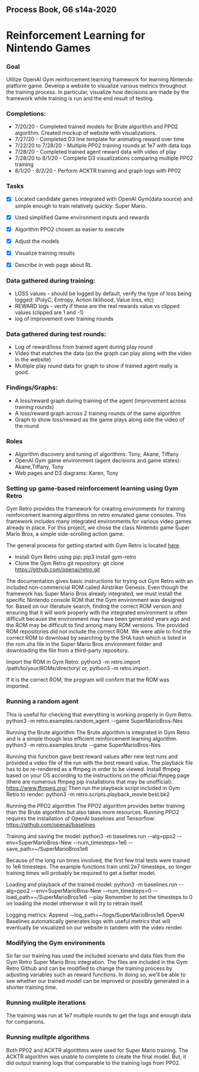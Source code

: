 ## Process Book, G6 s14a-2020
# Reinforcement Learning for Nintendo Games

### Goal
Utilize OpenAI Gym reinforcement learning framework for learning Nintendo platform game. Develop a website to visualize various metrics throughout the training process. In particular, visualize how decisions are made by the framework while training is run and the end result of testing.

### Completions:
* 7/20/20 - Completed trained models for Brute algorithm and PPO2 algorithm. Created mockup of website with visualizations.
* 7/27/20 - Completed D3 line template for animating reward over time 
* 7/22/20 to 7/28/20 - Multiple PP02 training rounds at 1e7 with data logs 
* 7/28/20 - Completed trained agent reward data with video of play 
* 7/28/20 to 8/1/20 - Complete D3 visualizations comparing multiple PP02 training
* 8/1/20 - 8/2/20 - Perform ACKTR training and graph logs with PP02

### Tasks
* [X] Located candidate games integrated with OpenAI Gym(data source) and simple enough to train relatively quickly: Super Mario.
* [X] Used simplified Game environment inputs and rewards
* [X] Algorithm PPO2 chosen as easier to execute
* [X] Adjust the models
* [X] Visualize training results
* [X] Describe in web page about RL


### Data gathered during training:

- LOSS values - should be logged by default, verify the type of loss being logged: (PolyC, Entropy, Action liklihood, Value loss, etc)
- REWARD logs - verify if these are the real rewards value vs clipped values (clipped are 1 and -1)
- log of improvement over training rounds

### Data gathered during test rounds:

- Log of reward/loss from trained agent during play round
- Video that matches the data (so the graph can play along with the video in the website)
- Multiple play round data for graph to show if trained agent really is good.

### Findings/Graphs:

- A loss/reward graph during training of the agent (improvement across training rounds)
-  A loss/reward graph across 2 training rounds of the same algorithm
- Graph to show loss/reward as the game plays along side the video of the round 

### Roles

* Algorithm discovery and tuning of algorithms: Tony, Akane, Tiffany
* OpenAI Gym game environment (agent decisions and game states): Akane,Tiffany, Tony
* Web pages and D3 diagrams: Karen, Tony

### Setting up game-based reinforcement learning using Gym Retro

Gym Retro provides the framework for creating environments for training reinforcement learning algorithms on retro emulated game consoles. This framework includes many integrated environments for various video games already in place. For this project, we chose the class Nintendo game Super Mario Bros, a simple side-scrolling action game.

The general process for getting started with Gym Retro is located [here](https://retro.readthedocs.io/en/latest/getting_started.html).

- Install Gym Retro using pip:
pip3 install gym-retro
- Clone the Gym Retro git repository:
git clone https://github.com/openai/retro.git

The documentation gives basic instructions for trying out Gym Retro with an included non-commericial ROM called Airstriker Genesis. Even though the framework has Super Mario Bros already integrated, we must install the specific Nintendo console ROM that the Gym environment was designed for. Based on our literature search, finding the correct ROM version and ensuring that it will work properly with the integrated environment is often difficult because the environment may have been generated years ago and the ROM may be difficult to find among many ROM versions. The provided ROM repositories did not include the correct ROM. We were able to find the correct ROM to download by searching by the SHA hash which is listed in the rom.sha file in the Super Mario Bros environment folder and downloading the file from a third-party repository.

Import the ROM in Gym Retro:
python3 -m retro.import /path/to/your/ROMs/directory/
or,
python3 -m retro.import .

If it is the correct ROM, the program will confirm that the ROM was imported. 

### Running a random agent
This is useful for checking that everything is working properly in Gym Retro.
python3 -m retro.examples.random_agent --game SuperMarioBros-Nes

Running the Brute algorithm
The Brute algorithm is integrated in Gym Retro and is a simple though less efficient reinforcement learning algorithm. 
python3 -m retro.examples.brute --game SuperMarioBros-Nes

Running this function gave best reward values after new test runs and provided a video file of the run with the best reward value. The playback file has to be re-rendered as a ffmpeg in order to be viewed. Install ffmpeg based on your OS according to the instructions on the official ffmpeg page (there are numerous ffmpeg pip installations that may be unofficial): https://www.ffmpeg.org/
Then run the playback script included in Gym Retro to render:
python3 -m retro.scripts.playback_movie best.bk2

Running the PPO2 algorithm
The PPO2 algorithm provides better training than the Brute algorithm but also takes more resources. Running PPO2 requires the installation of OpenAI baselines and Tensorflow: https://github.com/openai/baselines

Training and saving the model:
python3 -m baselines.run --alg=ppo2 --env=SuperMarioBros-New --num_timesteps=1e6 --save_path=~/SuperMarioBros1e6

Because of the long run times involved, the first few trial tests were trained to 1e6 timesteps. The example functions train until 2e7 timesteps, so longer training times will probably be required to get a better model.

Loading and playback of the trained model:
python3 -m baselines.run --alg=ppo2 --env=SuperMarioBros-New --num_timesteps=0 --load_path=~/SuperMarioBros1e6 --play
Remember to set the timesteps to 0 on loading the model otherwise it will try to retrain itself.

Logging metrics:
Append --log_path=~/logs/SuperMarioBros1e6
OpenAI Baselines automatically generates logs with useful metrics that will eventually be visualized on our website in tandem with the video render.

### Modifying the Gym environments

So far our training has used the included scenario and data files from the Gym Retro Super Mario Bros integration. The files are included in the Gym Retro Github and can be modified to change the training process by adjusting variables such as reward functions. In doing so, we'll be able to see whether our trained model can be improved or possibly generated in a shorter training time.

### Running mulitple iterations

The training was run at 1e7 multiple rounds to get the logs and enough data for comparions.

### Running mulitple algorithms

Both PP02 and ACKTR algorithms were used for Super Mario training. The ACKTR algorithm was unable to complete to create the final model. But, it did output training logs that comparable to the training logs from PP02. 